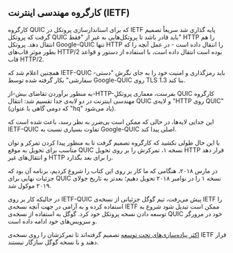 ## کارگروه مهندسی اینترنت (IETF)

کارگروه QUIC که برای استاندارسازی پروتکل در IETF پایه گذاری شد سریعاً تصمیم گرفت که پروتکل QUIC باید قادر باشد تا پروتکل‌هایی به غیر از "فقط" HTTP را هم انتقال دهد. پروتکل Google-QUIC تنها HTTP را انتقال داده است - در عمل آنچه را که بطور موثر قاب‌های HTTP/2 بوده است انتقال داده است، با استفاده از دستور و قواعد قاب HTTP/2.

همچنین اعلام شد که IETF-QUIC باید رمزگذاری و امنیت خود را به جای نگرش "دستی-سفارشی" بکار گرفته شده توسط Google-QUIC روی TLS 1.3 بنا کند.

به منظور برآوردن تقاضای بیش-از-HTTP-بفرست، معماری پروتکلِ QUIC کارگروه مهندسی اینترنت در دو لایه‌ی جدا تقسیم شد: انتقال QUIC و لایه‌ی "HTTP روی QUIC" (که دومی گاهی با عنوان "hq" یاد می‌شود).

این جدایی لایه‌ها، در حالی ‌که ممکن است بی‌ضرر به نظر رسد، باعث شده است که IETF-QUIC تفاوت بسیاری نسبت به Google-QUIC اصلی پیدا کند.

با این حال طولی نکشید که کارگروه تصمیم گرفت تا به منظور پیدا کردن تمرکز و توان مناسب برای تحویل به موقع QUIC نسخه ۱،  تمرکزش را بر روی تحویل HTTP قرار ‌دهد و انتقال‌های غیر HTTP را برای بعد بگذارد.

در مارس ۲۰۱۸، هنگامی ‌که ما کار بر روی این کتاب را شروع کردیم، برنامه آن بود که جزئیات نهایی برای QUIC نسخه ۱ را در نوامبر ۲۰۱۸ تحویل دهیم؛ بعدتر به تاریخ جولای ۲۰۱۹ موکول شد.

در حالیکه کار بر روی IETF-QUIC پیش می‌رفت، تیم گوگل جزئیاتی از نسخه‌ی IETF را استفاده کرده و به آرامی در جهت آنچه نسخه‌ی IETF ممکن است تبدیل شود شروع به توسعه دادن نسخه پروتکل خود کرد. گوگل به استفاده از نسخه‌ی QUIC خود در مرورگر و سرویس‌های خود ادامه داده است.

[اکثر پیاده‌سازی‌های تحت توسعه](https://github.com/quicwg/base-drafts/wiki/Implementations) تصمیم گرفته‌اند تا تمرکزشان را روی نسخه‌ی IETF قرار دهند و با نسخه‌ گوگل سازگار نیستند.

